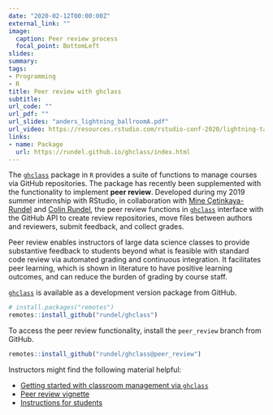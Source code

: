 ```yaml
---
date: "2020-02-12T00:00:00Z"
external_link: ""
image:
  caption: Peer review process
  focal_point: BottomLeft
slides: 
summary: 
tags:
- Programming
- R
title: Peer review with ghclass
subtitle: 
url_code: ""
url_pdf: ""
url_slides: "anders_lightning_ballroomA.pdf"
url_video: https://resources.rstudio.com/rstudio-conf-2020/lightning-talk-therese-anders
links:
- name: Package
  url: https://rundel.github.io/ghclass/index.html
---
```


The [`ghclass`](https://rundel.github.io/ghclass/index.html) package in `R` provides a suite of functions to manage courses via GitHub repositories. The package has recently been supplemented with the functionality to implement **peer review**. Developed during my 2019 summer internship with RStudio, in collaboration with [Mine Çetinkaya-Rundel](http://mine-cr.com) and [Colin Rundel](http://www2.stat.duke.edu/~cr173/), the peer review functions in [`ghclass`](https://rundel.github.io/ghclass/index.html) interface with the GitHub API to create review repositories, move files between authors and reviewers, submit feedback, and collect grades. 

Peer review enables instructors of large data science classes to provide substantive feedback to students beyond what is feasible with standard code review via automated grading and continuous integration. It facilitates peer learning, which is shown in literature to have positive learning outcomes, and can reduce the burden of grading by course staff. 

[`ghclass`](https://rundel.github.io/ghclass/index.html) is available as a development version package from GitHub.
```r 
# install.packages("remotes")
remotes::install_github("rundel/ghclass")
```

To access the peer review functionality, install the `peer_review` branch from GitHub.
```r
remotes::install_github("rundel/ghclass@peer_review")
```
Instructors might find the following material helpful:

- [Getting started with classroom management via `ghclass`](https://rundel.github.io/ghclass/articles/articles/ghclass.html)
- [Peer review vignette](https://github.com/rundel/ghclass/blob/peer_review/vignettes/articles/peer.Rmd)
- [Instructions for students](https://github.com/rundel/ghclass/blob/peer_review/vignettes/articles/peer_students.Rmd)
